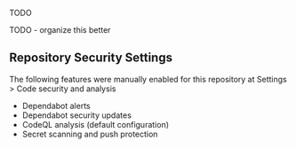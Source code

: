 TODO

TODO - organize this better

## Repository Security Settings

The following features were manually enabled for this repository at Settings > Code security and analysis

- Dependabot alerts
- Dependabot security updates
- CodeQL analysis (default configuration)
- Secret scanning and push protection